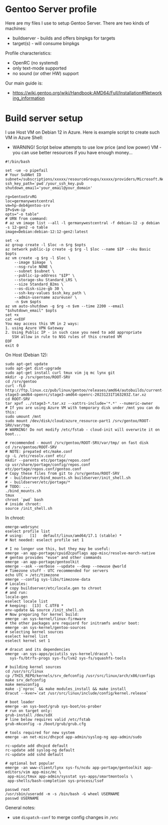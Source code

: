 # Gentoo Server profile

Here are my files I use to setup Gentoo Server.
There are two kinds of machines:

* buildserver - builds and offers binpkgs for targets
* target(s) - will consume binpkgs

Profile characteristics:
* OpenRC (no systemd)
* only text-mode supported
* no sound (or other HW) support

Our main guide is:
- https://wiki.gentoo.org/wiki/Handbook:AMD64/Full/Installation#Networking_information

# Build server setup

I use Host VM on Debian 12 in Azure. Here is example script to create such VM in Azure Shell:
- WARNING! Script below attempts to use low price (and low power) VM - you can use better resources
  if you have enough money...
```shell
#!/bin/bash

set -ue -o pipefail
# Your SubNet ID
subnet=/subscriptions/xxxxx/resourceGroups/xxxxx/providers/Microsoft.Network/virtualNetworks/xxxxx/subnets/xxxxx 
ssh_key_path=`pwd`/your_ssh_key.pub
shutdown_email='your_email@your_domain'

rg=GentooSrvRG
loc=germanywestcentral
vm=hp-deb4gentoo-srv
IP=$vm-ip
opts="-o table"
# URN from command:
# az vm image list --all -l germanywestcentral -f debian-12 -p debian -s 12-gen2 -o table
image=Debian:debian-12:12-gen2:latest

set -x
az group create -l $loc -n $rg $opts
az network public-ip create -g $rg -l $loc --name $IP --sku Basic $opts
az vm create -g $rg -l $loc \
    --image $image  \
    --nsg-rule NONE \
    --subnet $subnet \
    --public-ip-address "$IP" \
    --storage-sku Standard_LRS \
    --size Standard_B2ms \
    --os-disk-size-gb 30 \
    --ssh-key-values $ssh_key_path \
    --admin-username azureuser \
    -n $vm $opts
az vm auto-shutdown -g $rg -n $vm --time 2200 --email "$shutdown_email" $opts
set +x
cat <<EOF
You may access this VM in 2 ways:
1. using Azure VPN Gateway 
2. Using Public IP - in such case you need to add appropriate
   SSH allow in rule to NSG rules of this created VM
EOF
exit 0
```

On Host (Debian 12):
```shell
sudo apt-get update
sudo apt-get dist-upgrade
sudo apt-get install curl tmux vim jq mc lynx git
mkdir -p /srv/gentoo/ROOT-SRV
cd /srv/gentoo
curl -fLO http://ftp.linux.cz/pub/linux/gentoo/releases/amd64/autobuilds/current-stage3-amd64-openrc/stage3-amd64-openrc-20231231T163203Z.tar.xz
cd ROOT-SRV
tar xpvf ../stage3-*.tar.xz --xattrs-include='*.*' --numeric-owner
# If you are using Azure VM with temporary disk under /mnt you can do this:
sudo umount /mnt 
sudo mount /dev/disk/cloud/azure_resource-part1 /srv/gentoo/ROOT-SRV/var/tmp
# WARNING! Do not modify /etc/fstab - cloud-init will overwrite it on boot...

# recommended - mount /srv/gentoo/ROOT-SRV/var/tmp/ on fast disk 
cd /srv/gentoo/ROOT-SRV
# NOTE: prepated etc/make.conf
cp -L /etc/resolv.conf etc/
mkdir --parents etc/portage/repos.conf
cp usr/share/portage/config/repos.conf etc/portage/repos.conf/gentoo.conf
# Copy these files from git to /srv/gentoo/ROOT-SRV
# - buildserver/bind_mounts.sh buildserver/init_shell.sh
# - buildserver/etc/portage/*
# TODO: ...
./bind_mounts.sh
tmux
chroot `pwd` bash
# inside chroot:
source /init_shell.sh
```
In chroot:
```shell
emerge-webrsync
eselect profile list
# using:   [1]   default/linux/amd64/17.1 (stable) *
# Not needed: eselect profile set 1

# I no longer use this, but they may be useful:
emerge -an app-portage/cpuid2cpuflags app-misc/resolve-march-native
# gentoo provides "euse" and other commands
emerge -an app-portage/gentoolkit
emerge --ask --verbose --update --deep --newuse @world
# Timezone stuff - UTC recommended for servers
echo UTC > /etc/timezone
emerge --config sys-libs/timezone-data
# Locales:
# copy buildserver/etc/locale.gen to chroot
# and run:
locale-gen
eselect locale list
# keeping:  [13]  C.UTF8 *
env-update && source /init_shell.sh
# Now preparing for kernel build:
emerge -an sys-kernel/linux-firmware
# the other packages are requierd for initramfs and/or boot:
emerge -an sys-kernel/gentoo-sources
# selecting kernel sources
eselect kernel list
eselect kernel set 1

# dracut and its dependencies
emerge -an sys-apps/pciutils sys-kernel/dracut \
  sys-fs/btrfs-progs sys-fs/lvm2 sys-fs/squashfs-tools

# building kernel sources
cd /usr/src/linux
cp /THIS_REPO/kernels/srv_defconfig /usr/src/linux/arch/x86/configs
make srv_defconfig
make menuconfig
make -j`nproc` && make modules_install && make install  
dracut --kver=`cat /usr/src/linux/include/config/kernel.release`

# boot loader
emerge -an sys-boot/grub sys-boot/os-prober
# run on target only:
grub-install /dev/sdX
# line below requires valid /etc/fstab
grub-mkconfig -o /boot/grub/grub.cfg

# tools required for new system
emerge -an net-misc/dhcpcd app-admin/syslog-ng app-admin/sudo

rc-update add dhcpcd default
rc-update add syslog-ng default
rc-update add sshd default

# optional but popular
emerge -an www-client/lynx sys-fs/ncdu app-portage/gentoolkit app-editors/vim app-misc/mc \
 app-misc/tmux app-admin/sysstat sys-apps/smartmontools \
 app-shells/bash-completion sys-process/lsof

passwd root
/usr/sbin/useradd -m -s /bin/bash -G wheel USERNAME
passwd USERNAME

```

General notes:
- use `dispatch-conf` to merge config changes in `/etc`

